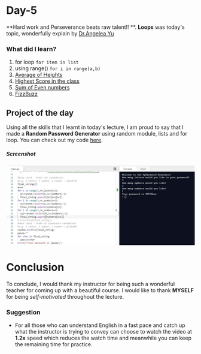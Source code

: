 # Day-5

**Hard work and Perseverance beats raw talent!! **. **Loops** was today's topic, wonderfully explain by [Dr.Angelea Yu](https://www.udemy.com/user/4b4368a3-b5c8-4529-aa65-2056ec31f37e/) 

### What did I learn?

1. for loop ```for item in list```
2. using range() ```for i in range(a,b)```
3. [Average of Heights](https://replit.com/@skandasharma/Average-of-Heights)
4. [Highest Score in the class](https://replit.com/@skandasharma/Highest-Score-in-the-class)
5. [Sum of Even numbers](https://replit.com/@skandasharma/Sum-of-even-numbers-from-1-to-100)
6. [FizzBuzz](https://replit.com/@skandasharma/Fizz-Buzz)

## Project of the day

Using all the skills that I learnt in today's lecture, I am proud to say that I made a **Random Password Generator** using random module, lists and for loop. You can check out my code [here](https://replit.com/@skandasharma/password-generator). 

##### Screenshot

![Password Generator](images/d5.JPG)

# Conclusion

To conclude, I would thank my instructor for being such a wonderful teacher for coming up with a beautiful course. I would like to thank **MYSELF** for being _self-motivated_ throughout the lecture. 

### Suggestion

- For all those who can understand English in a fast pace and catch up what the instructor is trying to convey can choose to watch the video at **1.2x** speed which reduces the watch time and meanwhile you can keep the remaining time for practice.
